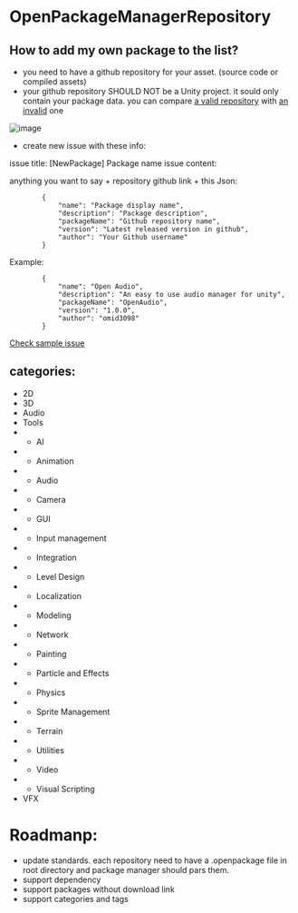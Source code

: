 # OpenPackageManagerRepository

## How to add my own package to the list?
- you need to have a github repository for your asset. (source code or compiled assets)
- your github repository SHOULD NOT be a Unity project. it sould only contain your package data. 
you can compare [a valid repository](https://github.com/omid3098/OpenAudio) with [an invalid](https://github.com/omid3098/OpenWatcher) one

![image](https://user-images.githubusercontent.com/6388730/42286418-10a8bf78-7fc8-11e8-94e7-318a7afa3525.png)

- create new issue with these info:

issue title: [NewPackage] Package name
issue content: 

anything you want to say + repository github link + this Json:

```
        {
            "name": "Package display name",
            "description": "Package description",
            "packageName": "Github repository name",
            "version": "Latest released version in github",
            "author": "Your Github username"
        }
```
Example: 
```
        {
            "name": "Open Audio",
            "description": "An easy to use audio manager for unity",
            "packageName": "OpenAudio",
            "version": "1.0.0",
            "author": "omid3098"
        }
```

[Check sample issue](https://github.com/omid3098/OpenPackageManagerRepository/issues/1)


## categories: 
- 2D
- 3D
- Audio
- Tools
- + AI
- + Animation
- + Audio
- + Camera
- + GUI
- + Input management
- + Integration
- + Level Design
- + Localization
- + Modeling
- + Network
- + Painting
- + Particle and Effects
- + Physics
- + Sprite Management
- + Terrain
- + Utilities
- + Video
- + Visual Scripting
- VFX

# Roadmanp:
- update standards. each repository need to have a .openpackage file in root directory and package manager should pars them.
- support dependency
- support packages without download link
- support categories and tags
